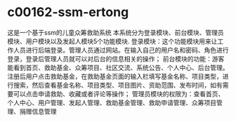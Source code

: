 # c00162-ssm-ertong
这是一个基于ssm的儿童众筹救助系统 本系统分为登录模块、前台模块、管理员模块、用户模块以及发起人模块5个功能模块. 登录模块：这个功能模块用来让工作人员进行后端登录。管理人员通过网站。在输入自己的用户名和密码、角色进行登录，登录后管理人员就可以对后台的信息相关的操作； 前台模块的功能：游客能看到首页、救助基金、众筹项目、社区交流、系统公告、个人中心、后台管理。注册后用户点击救助基金，在救助基金页面的输入栏填写基金名称、项目类型，进行搜索，然后查看基金名称、项目类型、项目图片、资助范围、发布时间，如有需要可以点击申请救助、收藏或者评论等操作； 管理员模块的权限为：查看首页、个人中心、用户管理、发起人管理、救助基金管理、救助申请管理、众筹项目管理、捐赠信息管理
